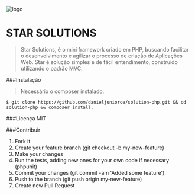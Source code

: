 ![logo](https://user-images.githubusercontent.com/33224319/55686646-21b50f00-593a-11e9-9d89-74f699fa565b.png)
# STAR SOLUTIONS

>Star Solutions, é o mini framework criado em PHP, buscando facilitar o desenvolvimento e agilizar o processo de criação de Aplicações Web. Star é solução simples e de fácil entendimento, construido utilizando o padrão MVC.

###Instalação
> Necessário o composer instalado.
```
$ git clone https://github.com/danieljuniorce/solution-php.git && cd solution-php && composer install.

```

###Licença MIT

###Contribuir
1. Fork it
2. Create your feature branch (git checkout -b my-new-feature)
3. Make your changes
4. Run the tests, adding new ones for your own code if necessary (phpunit)
5. Commit your changes (git commit -am 'Added some feature')
6. Push to the branch (git push origin my-new-feature)
7. Create new Pull Request
